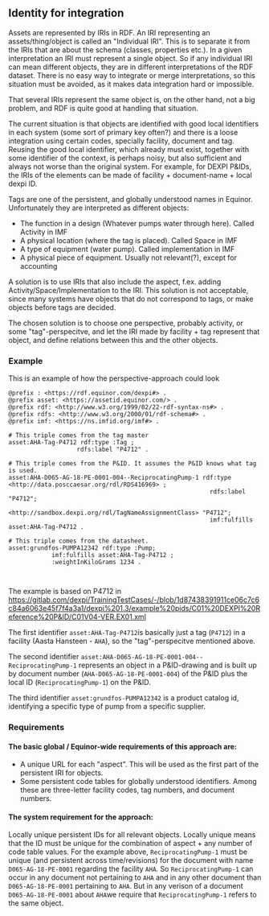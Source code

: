## Identity for integration

Assets are represented by IRIs in RDF. An IRI representing an assets/thing/object is called an "Individual IRI". This is to separate it from the IRIs that are about the schema (classes, properties etc.). In a given interpretation an IRI must represent a single object. So if any individual IRI can mean different objects, they are in different interpretations of the RDF dataset. There is no easy way to integrate or merge interpretations, so this situation must be avoided, as it makes data integration hard or impossible.

That several IRIs represent the same object is, on the other hand, not a big problem, and RDF is quite good at handling that situation. 

The current situation is that objects are identified with good local identifiers in each system (some sort of primary key often?) and there is a loose integration using certain codes, specially facility, document and tag. 
Reusing the good local identifier, which already must exist, together with some identifier of the context, is perhaps noisy, but also sufficient and always not worse than the original system. 
For example, for DEXPI P&IDs, the IRIs of the elements can be made of facility + document-name + local dexpi ID.

Tags are one of the persistent, and globally understood names in Equinor. Unfortunately they are interpreted as different objects:
- The function in a design (Whatever pumps water through here). Called Activity in IMF
- A physical location (where the tag is placed). Called Space in IMF
- A type of equipment (water pump). Called implementation in IMF
- A physical piece of equipment. Usually not relevant(?), except for accounting

A solution is to use IRIs that also include the aspect, f.ex. adding Activity/Space/Implementation to the IRI. This solution is not acceptable, since many systems have objects that do not correspond to tags, or make objects before tags are decided. 

The chosen solution is to choose one perspective, probably activity, or some "tag"-perspecitve, and let the IRI made by facility + tag represent that object, and define relations between this and the other objects. 

### Example
This is an example of how the perspective-approach could look

```turtle
@prefix : <https://rdf.equinor.com/dexpi#> .
@prefix asset: <https://assetid.equinor.com/> .
@prefix rdf: <http://www.w3.org/1999/02/22-rdf-syntax-ns#> .
@prefix rdfs: <http://www.w3.org/2000/01/rdf-schema#> .
@prefix imf: <https://ns.imfid.org/imf#> .

# This triple comes from the tag master
asset:AHA-Tag-P4712 rdf:type :Tag ;
                   rdfs:label "P4712" .

# This triple comes from the P&ID. It assumes the P&ID knows what tag is used.
asset:AHA-D065-AG-18-PE-0001-004--ReciprocatingPump-1 rdf:type <http://data.posccaesar.org/rdl/RDS416969> ;
                                                        rdfs:label "P4712";
                                                        <http://sandbox.dexpi.org/rdl/TagNameAssignmentClass> "P4712";
                                                        imf:fulfills asset:AHA-Tag-P4712 .

# This triple comes from the datasheet.
asset:grundfos-PUMPA12342 rdf:type :Pump;
            imf:fulfills asset:AHA-Tag-P4712 ;
            :weightInKiloGrams 1234 .

                                                        
```
The example is based on P4712 in https://gitlab.com/dexpi/TrainingTestCases/-/blob/1d87438391911ce06c7c6c84a6063e45f7f4a3a1/dexpi%201.3/example%20pids/C01%20DEXPI%20Reference%20P&ID/C01V04-VER.EX01.xml


The first identifier `asset:AHA-Tag-P4712`is basically just a tag (`P4712`) in a facility (Aasta Hansteen - `AHA`), so the "tag"-perspecitve mentioned above. 

The second identifier `asset:AHA-D065-AG-18-PE-0001-004--ReciprocatingPump-1` represents an object in a P&ID-drawing and is built up by document number (`AHA-D065-AG-18-PE-0001-004`) of the P&ID plus the local ID  (`ReciprocatingPump-1`) on the P&ID. 

The third identifier `asset:grundfos-PUMPA12342` is a product catalog id, identifying a specific type of pump from a specific supplier. 


### Requirements
#### The basic global / Equinor-wide requirements of this approach are: 
- A unique URL for each "aspect". This will be used as the first part of the persistent IRI for objects. 
- Some persistent code tables for globally understood identifiers. Among these are three-letter facility codes, tag numbers, and document numbers.


#### The system requirement for the approach: 
Locally unique persistent IDs for all relevant objects. Locally unique means that the ID must be unique for the combination of aspect + any number of code table values. For the example above, `ReciprocatingPump-1` must be unique (and persistent across time/revisions) for the document with name `D065-AG-18-PE-0001` regarding the facility `AHA`.
So  `ReciprocatingPump-1` can occur in any document not pertaining to `AHA` and in any other document than `D065-AG-18-PE-0001` pertaining to `AHA`. But in any verison of a document `D065-AG-18-PE-0001` about `AHA`we require that `ReciprocatingPump-1` refers to the same object.
